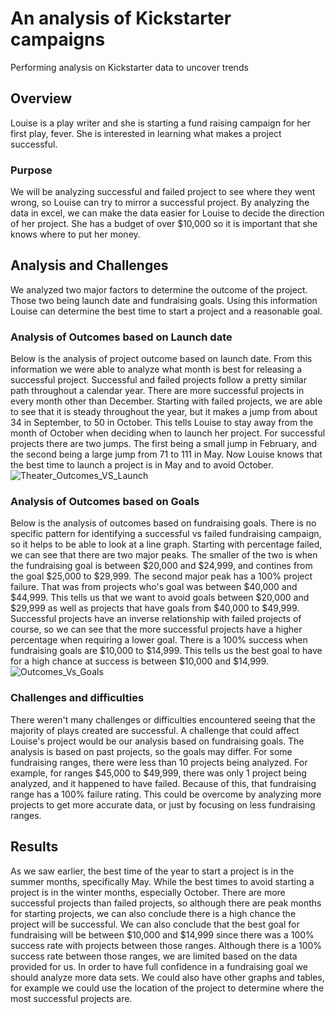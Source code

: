 # An analysis of Kickstarter campaigns
Performing analysis on Kickstarter data to uncover trends
## Overview
Louise is a play writer and she is starting a fund raising campaign for her first play, fever. She is interested in learning what makes a project successful.
### Purpose
We will be analyzing successful and failed project to see where they went wrong, so Louise can try to mirror a successful project. By analyzing the data in excel, we can make the data easier for Louise to decide the direction of her project. She has a budget of over $10,000 so it is important that she knows where to put her money. 
## Analysis and Challenges
We analyzed two major factors to determine the outcome of the project. Those two being launch date and fundraising goals. Using this information Louise can determine the best time to start a project and a reasonable goal. 
### Analysis of Outcomes based on Launch date
Below is the analysis of project outcome based on launch date. From this information we were able to analyze what month is best for releasing a successful project. Successful and failed projects follow a pretty similar path throughout a calendar year. There are more successful projects in every month other than December. Starting with failed projects, we are able to see that it is steady throughout the year, but it makes a jump from about 34 in September, to 50 in October. This tells Louise to stay away from the month of October when deciding when to launch her project. For successful projects there are two jumps. The first being a small jump in February, and the second being a large jump from 71 to 111 in May. Now Louise knows that the best time to launch a project is in May and to avoid October.
![Theater_Outcomes_VS_Launch](https://user-images.githubusercontent.com/95194554/147394788-b70157d0-a423-4d9a-9dae-8c12be09882f.png)
### Analysis of Outcomes based on Goals
Below is the analysis of outcomes based on fundraising goals. There is no specific pattern for identifying a successful vs failed fundraising campaign, so it helps to be able to look at a line graph. Starting with percentage failed, we can see that there are two major peaks. The smaller of the two is when the fundraising goal is between $20,000 and $24,999, and contines from the goal $25,000 to $29,999. The second major peak has a 100% project failure. That was from projects who's goal was between $40,000 and $44,999. This tells us that we want to avoid goals between $20,000 and $29,999 as well as projects that have goals from $40,000 to $49,999. Successful projects have an inverse relationship with failed projects of course, so we can see that the more successful projects have a higher percentage when requiring a lower goal. There is a 100% success when fundraising goals are $10,000 to $14,999. This tells us the best goal to have for a high chance at success is between $10,000 and $14,999. 
![Outcomes_Vs_Goals](https://user-images.githubusercontent.com/95194554/147394901-329851dc-c72e-44a9-b866-4ab20da90af8.png)
### Challenges and difficulties
There weren't many challenges or difficulties encountered seeing that the majority of plays created are successful. A challenge that could affect Louise's project would be our analysis based on fundraising goals. The analysis is based on past projects, so the goals may differ. For some fundraising ranges, there were less than 10 projects being analyzed. For example, for ranges $45,000 to $49,999, there was only 1 project being analyzed, and it happened to have failed. Because of this, that fundraising range has a 100% failure rating. This could be overcome by analyzing more projects to get more accurate data, or just by focusing on less fundraising ranges. 
## Results
As we saw earlier, the best time of the year to start a project is in the summer months, specifically May. While the best times to avoid starting a project is in the winter months, especially October. There are more successful projects than failed projects, so although there are peak months for starting projects, we can also conclude there is a high chance the project will be successful.
We can also conclude that the best goal for fundraising will be between $10,000 and $14,999 since there was a 100% success rate with projects between those ranges. 
Although there is a 100% success rate between those ranges, we are limited based on the data provided for us. In order to have full confidence in a fundraising goal we should analyze more data sets. We could also have other graphs and tables, for example we could use the location of the project to determine where the most successful projects are.  
